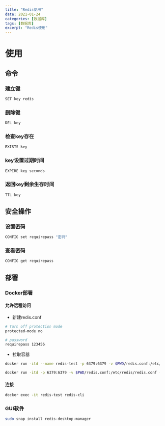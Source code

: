 ```yaml
---
title: "Redis使用"
date: 2021-01-24
categories: [数据库]
tags: [数据库]
excerpt: "Redis使用"
---
```


# 使用

## 命令

### 建立键

```sh
SET key redis
```

### 删除键

```sh
DEL key
```

### 检查key存在

```sh
EXISTS key
```

### key设置过期时间

```sh
EXPIRE key seconds
```

### 返回key剩余生存时间

```sh
TTL key
```

## 安全操作

### 设置密码

```sh
CONFIG set requirepass "密码"
```

### 查看密码

```sh
CONFIG get requirepass
```

## 部署

### Docker部署

#### 允许远程访问

- 新建redis.conf

```sh
# Turn off protection mode 
protected-mode no  

# password
requirepass 123456
```

- 拉取容器

```sh
docker run -itd --name redis-test -p 6379:6379 -v $PWD/redis.conf:/etc/redis/redis.conf redis
```

```sh
docker run -itd -p 6379:6379 -v $PWD/redis.conf:/etc/redis/redis.conf --name redis-server redis 
```

#### 连接

```sh
docker exec -it redis-test redis-cli
```

### GUI软件

```sh
sudo snap install redis-desktop-manager
```

